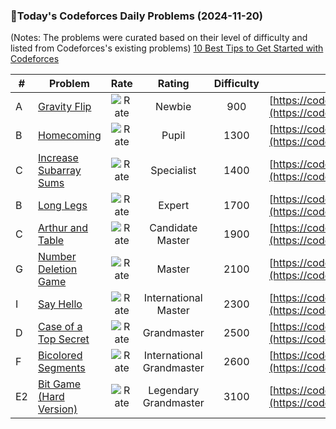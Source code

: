 ### 🌟Today's Codeforces Daily Problems (2024-11-20)
(Notes: The problems were curated based on their level of difficulty and listed from Codeforces's existing problems)
[10 Best Tips to Get Started with Codeforces](https://github.com/ika9810/Codeforces-Daily-Problems/blob/main/10%20Best%20Tips%20to%20Get%20Started%20with%20Codeforces.md)

| # | Problem | Rate| Rating | Difficulty | Contest |
|---| ----- | :--------: | :----------: | :----------: | ---------- |
|A|[Gravity Flip](https://codeforces.com/contest/405/problem/A)|![Rate](https://img.shields.io/badge/Newbie-900-lightgrey)|Newbie|900|[https://codeforces.com/contest/405](https://codeforces.com/contest/405)|
|B|[Homecoming](https://codeforces.com/contest/1315/problem/B)|![Rate](https://img.shields.io/badge/Pupil-1300-brightgreen)|Pupil|1300|[https://codeforces.com/contest/1315](https://codeforces.com/contest/1315)|
|C|[Increase Subarray Sums](https://codeforces.com/contest/1644/problem/C)|![Rate](https://img.shields.io/badge/Specialist-1400-9cf)|Specialist|1400|[https://codeforces.com/contest/1644](https://codeforces.com/contest/1644)|
|B|[Long Legs](https://codeforces.com/contest/1814/problem/B)|![Rate](https://img.shields.io/badge/Expert-1700-blue)|Expert|1700|[https://codeforces.com/contest/1814](https://codeforces.com/contest/1814)|
|C|[Arthur and Table](https://codeforces.com/contest/557/problem/C)|![Rate](https://img.shields.io/badge/Candidate%20Master-1900-blueviolet)|Candidate Master|1900|[https://codeforces.com/contest/557](https://codeforces.com/contest/557)|
|G|[Number Deletion Game](https://codeforces.com/contest/1431/problem/G)|![Rate](https://img.shields.io/badge/Master-2100-orange)|Master|2100|[https://codeforces.com/contest/1431](https://codeforces.com/contest/1431)|
|I|[Say Hello](https://codeforces.com/contest/1046/problem/I)|![Rate](https://img.shields.io/badge/International%20Master-2300-orange)|International Master|2300|[https://codeforces.com/contest/1046](https://codeforces.com/contest/1046)|
|D|[Case of a Top Secret](https://codeforces.com/contest/555/problem/D)|![Rate](https://img.shields.io/badge/Grandmaster-2500-red)|Grandmaster|2500|[https://codeforces.com/contest/555](https://codeforces.com/contest/555)|
|F|[Bicolored Segments](https://codeforces.com/contest/1389/problem/F)|![Rate](https://img.shields.io/badge/International%20Grandmaster-2600-red)|International Grandmaster|2600|[https://codeforces.com/contest/1389](https://codeforces.com/contest/1389)|
|E2|[Bit Game (Hard Version)](https://codeforces.com/contest/2027/problem/E2)|![Rate](https://img.shields.io/badge/Legendary%20Grandmaster-3100-red)|Legendary Grandmaster|3100|[https://codeforces.com/contest/2027](https://codeforces.com/contest/2027)|
